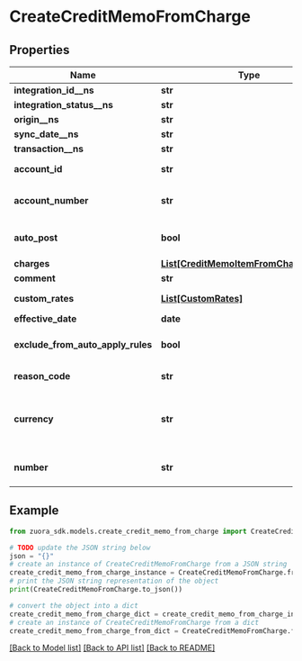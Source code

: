 # CreateCreditMemoFromCharge


## Properties

Name | Type | Description | Notes
------------ | ------------- | ------------- | -------------
**integration_id__ns** | **str** | ID of the corresponding object in NetSuite. Only available if you have installed the [Zuora Connector for NetSuite](https://www.zuora.com/connect/app/?appId&#x3D;265).  | [optional] 
**integration_status__ns** | **str** | Status of the credit memo&#39;s synchronization with NetSuite. Only available if you have installed the [Zuora Connector for NetSuite](https://www.zuora.com/connect/app/?appId&#x3D;265).  | [optional] 
**origin__ns** | **str** | Origin of the corresponding object in NetSuite. Only available if you have installed the [Zuora Connector for NetSuite](https://www.zuora.com/connect/app/?appId&#x3D;265).  | [optional] 
**sync_date__ns** | **str** | Date when the credit memo was synchronized with NetSuite. Only available if you have installed the [Zuora Connector for NetSuite](https://www.zuora.com/connect/app/?appId&#x3D;265).  | [optional] 
**transaction__ns** | **str** | Related transaction in NetSuite. Only available if you have installed the [Zuora Connector for NetSuite](https://www.zuora.com/connect/app/?appId&#x3D;265).  | [optional] 
**account_id** | **str** | The ID of the account associated with the credit memo.  **Note**: When creating credit memos from product rate plan charges, you must specify &#x60;accountNumber&#x60;, &#x60;accountId&#x60;, or both in the request body. If both fields are specified, they must correspond to the same account.  | [optional] 
**account_number** | **str** | The number of the customer account associated with the credit memo.  **Note**: When creating credit memos from product rate plan charges, you must specify &#x60;accountNumber&#x60;, &#x60;accountId&#x60;, or both in the request body. If both fields are specified, they must correspond to the same account.  | [optional] 
**auto_post** | **bool** | Whether to automatically post the credit memo after it is created.  Setting this field to &#x60;true&#x60;, you do not need to separately call the [Post a credit memo](https://www.zuora.com/developer/api-references/api/operation/Put_PostCreditMemo) operation to post the credit memo.  | [optional] [default to False]
**charges** | [**List[CreditMemoItemFromChargeDetail]**](CreditMemoItemFromChargeDetail.md) | Container for product rate plan charges. The maximum number of items is 1,000.  | [optional] 
**comment** | **str** | Comments about the credit memo.  | [optional] 
**custom_rates** | [**List[CustomRates]**](CustomRates.md) | It contains Home currency and Reporting currency custom rates currencies. The maximum number of items is 2 (you can pass the Home currency item or Reporting currency item or both).  **Note**: The API custom rate feature is permission controlled.  | [optional] 
**effective_date** | **date** | The date when the credit memo takes effect.  | [optional] 
**exclude_from_auto_apply_rules** | **bool** | Whether the credit memo is excluded from the rule of automatically applying unapplied credit memos to invoices and debit memos during payment runs. If you set this field to &#x60;true&#x60;, a payment run does not pick up this credit memo or apply it to other invoices or debit memos.  | [optional] [default to False]
**reason_code** | **str** | A code identifying the reason for the transaction. The value must be an existing reason code or empty. If you do not specify a value, Zuora uses the default reason code.  | [optional] 
**currency** | **str** | The code of a currency as defined in Billing Settings through the Zuora UI.  If you do not specify a currency during credit memo creation, the default account currency is applied. The currency that you specify in the request must be configured and activated in Billing Settings.  **Note**: This field is available only if you have the &lt;a href&#x3D;\&quot;https://knowledgecenter.zuora.com/Zuora_Billing/Bill_your_customers/Bill_customers_at_subscription_level/Multiple_Currencies\&quot; target&#x3D;\&quot;_blank\&quot;&gt;Multiple Currencies&lt;/a&gt; feature in the **Early Adopter** phase enabled.  | [optional] 
**number** | **str** | A customized memo number with the following format requirements:  - Max length: 32 - Acceptable characters: a-z,A-Z,0-9,-,_,  The value must be unique in the system, otherwise it may cause issues with bill runs and subscribe/amend. If it is not provided, memo number will be auto-generated.  | [optional] 

## Example

```python
from zuora_sdk.models.create_credit_memo_from_charge import CreateCreditMemoFromCharge

# TODO update the JSON string below
json = "{}"
# create an instance of CreateCreditMemoFromCharge from a JSON string
create_credit_memo_from_charge_instance = CreateCreditMemoFromCharge.from_json(json)
# print the JSON string representation of the object
print(CreateCreditMemoFromCharge.to_json())

# convert the object into a dict
create_credit_memo_from_charge_dict = create_credit_memo_from_charge_instance.to_dict()
# create an instance of CreateCreditMemoFromCharge from a dict
create_credit_memo_from_charge_from_dict = CreateCreditMemoFromCharge.from_dict(create_credit_memo_from_charge_dict)
```
[[Back to Model list]](../README.md#documentation-for-models) [[Back to API list]](../README.md#documentation-for-api-endpoints) [[Back to README]](../README.md)


